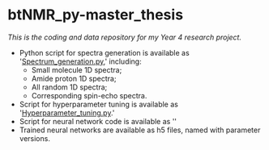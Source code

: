 # btNMR_py-master_thesis
_This is the coding and data repository for my Year 4 research project._
* Python script for spectra generation is available as '[Spectrum_generation.py](Spectrum_generation.py),' including:
  * Small molecule 1D spectra;
  * Amide proton 1D spectra;
  * All random 1D spectra;
  * Corresponding spin-echo spectra.
* Script for hyperparameter tuning is available as '[Hyperparameter_tuning.py](Hyperparameter_tuning.py).'
* Script for neural network code is available as ''
* Trained neural networks are available as h5 files, named with parameter versions.
